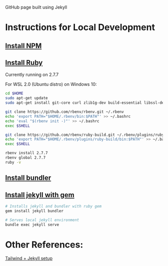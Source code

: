 GitHub page built using Jekyll


# Instructions for Local Development

## [Install NPM]()  

## [Install Ruby](https://www.ruby-lang.org/en/documentation/installation/) 

Currently running on 2.7.7

For WSL 2.0 (Ubuntu distro) on Windows 10:
```bash
cd $HOME
sudo apt-get update 
sudo apt-get install git-core curl zlib1g-dev build-essential libssl-dev libreadline-dev libyaml-dev libxml2-dev libxslt1-dev libcurl4-openssl-dev libffi-dev

git clone https://github.com/rbenv/rbenv.git ~/.rbenv
echo 'export PATH="$HOME/.rbenv/bin:$PATH"' >> ~/.bashrc
echo 'eval "$(rbenv init -)"' >> ~/.bashrc
exec $SHELL

git clone https://github.com/rbenv/ruby-build.git ~/.rbenv/plugins/ruby-build
echo 'export PATH="$HOME/.rbenv/plugins/ruby-build/bin:$PATH"' >> ~/.bashrc
exec $SHELL

rbenv install 2.7.7
rbenv global 2.7.7
ruby -v
```
## [Install bundler](https://bundler.io/)

## [Install jekyll with gem](https://jekyllrb.com/)


```bash
# Installs jekyll and bundler with ruby gem
gem install jekyll bundler
```

```bash
# Serves local jekyll environment
bundle exec jekyll serve
```

# Other References:
[Tailwind + Jekyll setup](https://stevenwestmoreland.com/2021/01/using-tailwind-css-with-jekyll.html)
